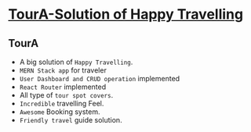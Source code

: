 # [TourA-Solution of Happy Travelling](https://tourabd10.web.app/)

## TourA

- A big solution of `Happy Travelling`.
- `MERN Stack app` for traveler
- `User Dashboard and CRUD operation` implemented
- `React Router` implemented
- All type of `tour spot covers`.
- `Incredible` travelling Feel.
- `Awesome` Booking system.
- `Friendly travel` guide solution.
